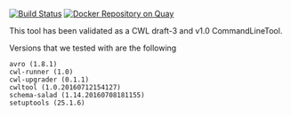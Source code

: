 [![Build Status](https://travis-ci.org/CancerCollaboratory/dockstore-tool-bedgraph-bigwig.svg)](https://travis-ci.org/CancerCollaboratory/dockstore-tool-bedgraph-bigwig)
[![Docker Repository on Quay](https://quay.io/repository/cancercollaboratory/dockstore-tool-bedgraph-bigwig/status "Docker Repository on Quay")](https://quay.io/repository/cancercollaboratory/dockstore-tool-bedgraph-bigwig)

This tool has been validated as a CWL draft-3 and v1.0 CommandLineTool. 

Versions that we tested with are the following 
```
avro (1.8.1)
cwl-runner (1.0)
cwl-upgrader (0.1.1)
cwltool (1.0.20160712154127)
schema-salad (1.14.20160708181155)
setuptools (25.1.6)
```
